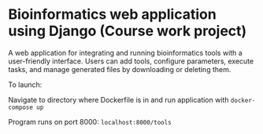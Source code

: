 # Bioinformatics web application using Django (Course work project)
A web application for integrating and running bioinformatics tools with a user-friendly interface. Users can add tools, configure parameters, execute tasks, and manage generated files by downloading or deleting them.

To launch:

Navigate to directory where Dockerfile is in and run application with ```docker-compose up```

Program runs on port 8000:
```localhost:8000/tools```
